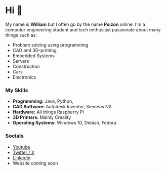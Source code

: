 <!--
**wPoizon/wPoizon** is a ✨ _special_ ✨ repository because its `README.md` (this file) appears on your GitHub profile.
-->

# Hi 👋 

My name is **William** but I often go by the name **Poizon** online. I'm a computer engineering student and tech enthusiast passionate about many things such as:
- Problem solving using programming
- CAD and 3D-printing
- Embedded Systems
- Servers
- Construction
- Cars
- Electronics

### My Skills
- **Programming:** Java, Python, 
- **CAD Software:** Autodesk Inventor, Siemens NX
- **Hardware:** All things Raspberry Pi
- **3D Printers:** Mainly Creality
- **Operating Systems:** Windows 10, Debian, Fedora

### Socials
- [Youtube](https://www.youtube.com/@Poizon-)
- [Twitter / X](https://x.com/zPoizon)
- [LinkedIn](https://www.linkedin.com/in/william-tirfing/)
- Website coming soon
